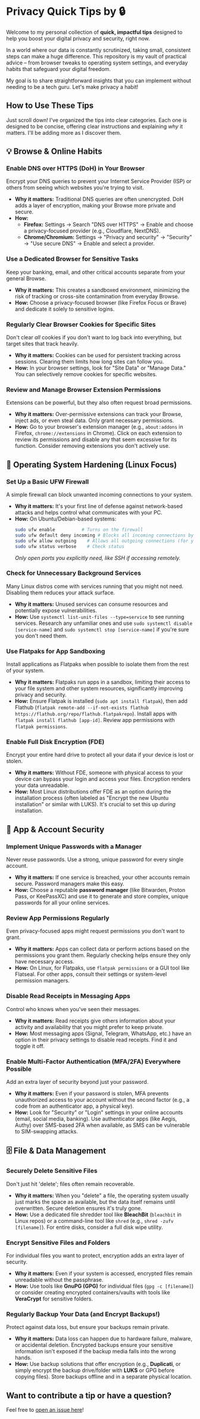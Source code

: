 # Privacy Quick Tips by 🔒

Welcome to my personal collection of **quick, impactful tips** designed to help you boost your digital privacy and security, right now.

In a world where our data is constantly scrutinized, taking small, consistent steps can make a huge difference. This repository is my vault of practical advice – from browser tweaks to operating system settings, and everyday habits that safeguard your digital freedom.

My goal is to share straightforward insights that you can implement without needing to be a tech guru. Let's make privacy a habit!

## How to Use These Tips

Just scroll down! I've organized the tips into clear categories. Each one is designed to be concise, offering clear instructions and explaining *why* it matters. I'll be adding more as I discover them.

## 💡 Browse & Online Habits

### Enable DNS over HTTPS (DoH) in Your Browser
Encrypt your DNS queries to prevent your Internet Service Provider (ISP) or others from seeing which websites you're trying to visit.
* **Why it matters:** Traditional DNS queries are often unencrypted. DoH adds a layer of encryption, making your Browse more private and secure.
* **How:**
    * **Firefox:** Settings -> Search "DNS over HTTPS" -> Enable and choose a privacy-focused provider (e.g., Cloudflare, NextDNS).
    * **Chrome/Chromium:** Settings -> "Privacy and security" -> "Security" -> "Use secure DNS" -> Enable and select a provider.

### Use a Dedicated Browser for Sensitive Tasks
Keep your banking, email, and other critical accounts separate from your general Browse.
* **Why it matters:** This creates a sandboxed environment, minimizing the risk of tracking or cross-site contamination from everyday Browse.
* **How:** Choose a privacy-focused browser (like Firefox Focus or Brave) and dedicate it solely to sensitive logins.

### Regularly Clear Browser Cookies for Specific Sites
Don't clear *all* cookies if you don't want to log back into everything, but target sites that track heavily.
* **Why it matters:** Cookies can be used for persistent tracking across sessions. Clearing them limits how long sites can follow you.
* **How:** In your browser settings, look for "Site Data" or "Manage Data." You can selectively remove cookies for specific websites.

### Review and Manage Browser Extension Permissions
Extensions can be powerful, but they also often request broad permissions.
* **Why it matters:** Over-permissive extensions can track your Browse, inject ads, or even steal data. Only grant necessary permissions.
* **How:** Go to your browser's extension manager (e.g., `about:addons` in Firefox, `chrome://extensions` in Chrome). Click on each extension to review its permissions and disable any that seem excessive for its function. Consider removing extensions you don't actively use.

## 🐧 Operating System Hardening (Linux Focus)

### Set Up a Basic UFW Firewall
A simple firewall can block unwanted incoming connections to your system.
* **Why it matters:** It's your first line of defense against network-based attacks and helps control what communicates with your PC.
* **How:** On Ubuntu/Debian-based systems:
    ```bash
    sudo ufw enable          # Turns on the firewall
    sudo ufw default deny incoming # Blocks all incoming connections by default
    sudo ufw allow outgoing    # Allows all outgoing connections (for your internet use)
    sudo ufw status verbose    # Check status
    ```
    *Only open ports you explicitly need, like SSH if accessing remotely.*

### Check for Unnecessary Background Services
Many Linux distros come with services running that you might not need. Disabling them reduces your attack surface.
* **Why it matters:** Unused services can consume resources and potentially expose vulnerabilities.
* **How:** Use `systemctl list-unit-files --type=service` to see running services. Research any unfamiliar ones and use `sudo systemctl disable [service-name]` and `sudo systemctl stop [service-name]` if you're sure you don't need them.

### Use Flatpaks for App Sandboxing
Install applications as Flatpaks when possible to isolate them from the rest of your system.
* **Why it matters:** Flatpaks run apps in a sandbox, limiting their access to your file system and other system resources, significantly improving privacy and security.
* **How:** Ensure Flatpak is installed (`sudo apt install flatpak`), then add Flathub (`flatpak remote-add --if-not-exists flathub https://flathub.org/repo/flathub.flatpakrepo`). Install apps with `flatpak install flathub [app-id]`. Review app permissions with `flatpak permissions`.

### Enable Full Disk Encryption (FDE)
Encrypt your entire hard drive to protect all your data if your device is lost or stolen.
* **Why it matters:** Without FDE, someone with physical access to your device can bypass your login and access your files. Encryption renders your data unreadable.
* **How:** Most Linux distributions offer FDE as an option during the installation process (often labeled as "Encrypt the new Ubuntu installation" or similar with LUKS). It's crucial to set this up *during* installation.

## 🔐 App & Account Security

### Implement Unique Passwords with a Manager
Never reuse passwords. Use a strong, unique password for every single account.
* **Why it matters:** If one service is breached, your other accounts remain secure. Password managers make this easy.
* **How:** Choose a reputable **password manager** (like Bitwarden, Proton Pass, or KeePassXC) and use it to generate and store complex, unique passwords for all your online services.

### Review App Permissions Regularly
Even privacy-focused apps might request permissions you don't want to grant.
* **Why it matters:** Apps can collect data or perform actions based on the permissions you grant them. Regularly checking helps ensure they only have necessary access.
* **How:** On Linux, for Flatpaks, use `flatpak permissions` or a GUI tool like Flatseal. For other apps, consult their settings or system-level permission managers.

### Disable Read Receipts in Messaging Apps
Control who knows when you've seen their messages.
* **Why it matters:** Read receipts give others information about your activity and availability that you might prefer to keep private.
* **How:** Most messaging apps (Signal, Telegram, WhatsApp, etc.) have an option in their privacy settings to disable read receipts. Find it and toggle it off.

### Enable Multi-Factor Authentication (MFA/2FA) Everywhere Possible
Add an extra layer of security beyond just your password.
* **Why it matters:** Even if your password is stolen, MFA prevents unauthorized access to your account without the second factor (e.g., a code from an authenticator app, a physical key).
* **How:** Look for "Security" or "Login" settings in your online accounts (email, social media, banking). Use authenticator apps (like Aegis, Authy) over SMS-based 2FA when available, as SMS can be vulnerable to SIM-swapping attacks.

## 🗄️ File & Data Management

### Securely Delete Sensitive Files
Don't just hit 'delete'; files often remain recoverable.
* **Why it matters:** When you "delete" a file, the operating system usually just marks the space as available, but the data itself remains until overwritten. Secure deletion ensures it's truly gone.
* **How:** Use a dedicated file shredder tool like **BleachBit** (`bleachbit` in Linux repos) or a command-line tool like `shred` (e.g., `shred -zufv [filename]`). For entire disks, consider a full disk wipe utility.

### Encrypt Sensitive Files and Folders
For individual files you want to protect, encryption adds an extra layer of security.
* **Why it matters:** Even if your system is accessed, encrypted files remain unreadable without the passphrase.
* **How:** Use tools like **GnuPG (GPG)** for individual files (`gpg -c [filename]`) or consider creating encrypted containers/vaults with tools like **VeraCrypt** for sensitive folders.

### Regularly Backup Your Data (and Encrypt Backups!)
Protect against data loss, but ensure your backups remain private.
* **Why it matters:** Data loss can happen due to hardware failure, malware, or accidental deletion. Encrypted backups ensure your sensitive information isn't exposed if the backup media falls into the wrong hands.
* **How:** Use backup solutions that offer encryption (e.g., **Duplicati**, or simply encrypt the backup drive/folder with **LUKS** or GPG before copying files). Store backups offline and in a separate physical location.

## Want to contribute a tip or have a question?

Feel free to [open an issue here](https://github.com/Ghostio-cmd/privacy-quick-tips/issues)!
